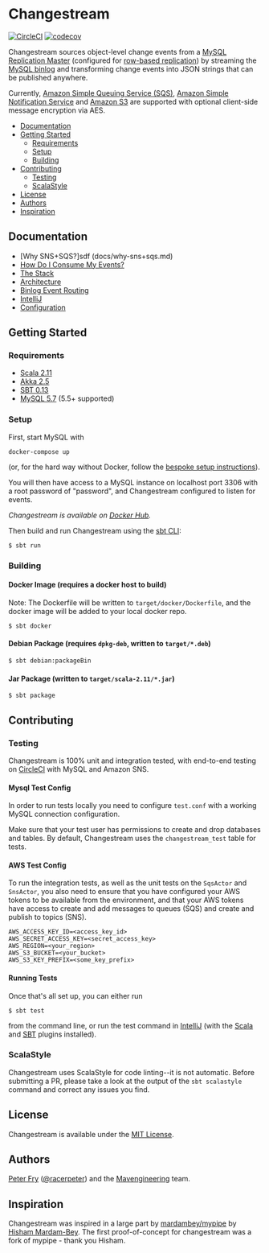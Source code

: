# Changestream

[![CircleCI](https://circleci.com/gh/mavenlink/changestream.svg?style=svg)](https://circleci.com/gh/mavenlink/changestream) [![codecov](https://codecov.io/gh/mavenlink/changestream/branch/master/graph/badge.svg)](https://codecov.io/gh/mavenlink/changestream)

Changestream sources object-level change events from a [MySQL Replication Master](http://dev.mysql.com/doc/refman/5.7/en/replication-howto-masterbaseconfig.html) (configured for [row-based replication](http://dev.mysql.com/doc/refman/5.7/en/replication-rbr-usage.html)) by streaming the [MySQL binlog](https://dev.mysql.com/doc/internals/en/binary-log.html) and transforming change events into JSON strings that can be published anywhere.

Currently, [Amazon Simple Queuing Service (SQS)](https://aws.amazon.com/sqs/), [Amazon Simple Notification Service](https://aws.amazon.com/sns/) and [Amazon S3](https://aws.amazon.com/s3/) are supported with optional client-side message encryption via AES.

- [Documentation](#documentation)
- [Getting Started](#getting-started)
  - [Requirements](#requirements)
  - [Setup](#setup)
  - [Building](#building)
- [Contributing](#contributing)
  - [Testing](#testing)
  - [ScalaStyle](#scalastyle)
- [License](#license)
- [Authors](#authors)
- [Inspiration](#inspiration)

## Documentation

- [Why SNS+SQS?]sdf (docs/why-sns+sqs.md)
- [How Do I Consume My Events?](docs/how-do-i-consume-my-events.md)
- [The Stack](docs/the-stack.md)
- [Architecture](docs/architecture.md)
- [Binlog Event Routing](docs/binlog-event-routing.md)
- [IntelliJ](docs/intellij.md)
- [Configuration](docs/configuration.md)

## Getting Started

### Requirements

- [Scala 2.11](https://www.scala-lang.org/)
- [Akka 2.5](https://akka.io/)
- [SBT 0.13](https://www.scala-sbt.org/)
- [MySQL 5.7](https://www.mysql.com/) (5.5+ supported)

### Setup

First, start MySQL with

```
docker-compose up
```

(or, for the hard way without Docker, follow the [bespoke setup instructions](docs/the-bespoke-setup.md)).

You will then have access to a MySQL instance on localhost port 3306 with a root password of "password", and Changestream configured to listen for events.

*Changestream is available on [Docker Hub](https://hub.docker.com/r/mavenlink/changestream/).*

Then build and run Changestream using the [sbt CLI](http://www.scala-sbt.org/0.13/docs/Command-Line-Reference.html):

```
$ sbt run
```

### Building

#### Docker Image (requires a docker host to build)

Note: The Dockerfile will be written to `target/docker/Dockerfile`, and the docker image will be added to your local docker repo.

```
$ sbt docker
```

#### Debian Package (requires `dpkg-deb`, written to `target/*.deb`)

```
$ sbt debian:packageBin
```

#### Jar Package (written to `target/scala-2.11/*.jar`)

```
$ sbt package
```

## Contributing

### Testing

Changestream is 100% unit and integration tested, with end-to-end testing on [CircleCI](https://circleci.com/gh/mavenlink/change-stream) with MySQL and Amazon SNS.

#### Mysql Test Config

In order to run tests locally you need to configure `test.conf` with a working MySQL connection configuration.

Make sure that your test user has permissions to create and drop databases and tables. By default, Changestream uses the `changestream_test` table for tests.

#### AWS Test Config

To run the integration tests, as well as the unit tests on the `SqsActor` and `SnsActor`, you also need to ensure that you have configured your AWS tokens to be available from the environment, and that your AWS tokens have access to create and add messages to queues (SQS) and create and publish to topics (SNS).

```
AWS_ACCESS_KEY_ID=<access_key_id>
AWS_SECRET_ACCESS_KEY=<secret_access_key>
AWS_REGION=<your_region>
AWS_S3_BUCKET=<your_bucket>
AWS_S3_KEY_PREFIX=<some_key_prefix>
```

#### Running Tests
Once that's all set up, you can either run

```
$ sbt test
```

from the command line, or run the test command in [IntelliJ](https://www.jetbrains.com/idea/) (with the [Scala](https://plugins.jetbrains.com/plugin/?id=1347) and [SBT](https://plugins.jetbrains.com/plugin/5007) plugins installed).

### ScalaStyle

Changestream uses ScalaStyle for code linting--it is not automatic. Before submitting a PR, please take a look at the output of the `sbt scalastyle` command and correct any issues you find.


## License

Changestream is available under the [MIT License](https://github.com/mavenlink/change-stream/blob/master/LICENSE).

## Authors

[Peter Fry](https://github.com/racerpeter) ([@racerpeter](https://twitter.com/racerpeter)) and the [Mavengineering](http://www.mavengineering.com/archive) team.

## Inspiration

Changestream was inspired in a large part by [mardambey/mypipe](https://github.com/mardambey/mypipe) by [Hisham Mardam-Bey](https://github.com/mardambey). The first proof-of-concept for changestream was a fork of mypipe - thank you Hisham.
